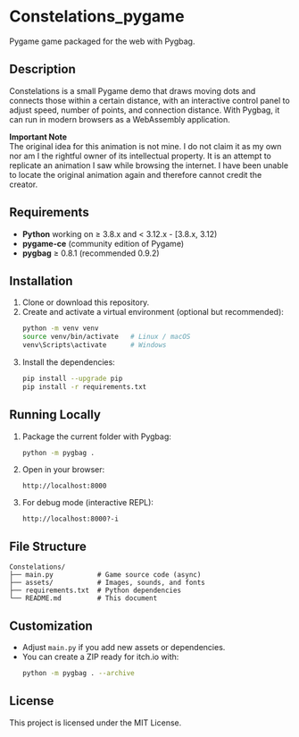 # Constelations_pygame

Pygame game packaged for the web with Pygbag.

## Description

Constelations is a small Pygame demo that draws moving dots and connects those within a certain distance, with an interactive control panel to adjust speed, number of points, and connection distance. With Pygbag, it can run in modern browsers as a WebAssembly application.

**Important Note**  
The original idea for this animation is not mine. I do not claim it as my own nor am I the rightful owner of its intellectual property. It is an attempt to replicate an animation I saw while browsing the internet. I have been unable to locate the original animation again and therefore cannot credit the creator.

## Requirements

- **Python** working on ≥ 3.8.x and < 3.12.x - [3.8.x, 3.12)
- **pygame-ce** (community edition of Pygame)
- **pygbag** ≥ 0.8.1 (recommended 0.9.2)

## Installation

1. Clone or download this repository.
2. Create and activate a virtual environment (optional but recommended):
   ```bash
   python -m venv venv
   source venv/bin/activate   # Linux / macOS
   venv\Scripts\activate      # Windows
   ```
3. Install the dependencies:
   ```bash
   pip install --upgrade pip
   pip install -r requirements.txt
   ```

## Running Locally

1. Package the current folder with Pygbag:
   ```bash
   python -m pygbag .
   ```
2. Open in your browser:
   ```
   http://localhost:8000
   ```
3. For debug mode (interactive REPL):
   ```
   http://localhost:8000?-i
   ```

## File Structure

```
Constelations/
├── main.py           # Game source code (async)
├── assets/           # Images, sounds, and fonts
├── requirements.txt  # Python dependencies
└── README.md         # This document
```

## Customization

- Adjust `main.py` if you add new assets or dependencies.
- You can create a ZIP ready for itch.io with:
  ```bash
  python -m pygbag . --archive
  ```

## License

This project is licensed under the MIT License.
